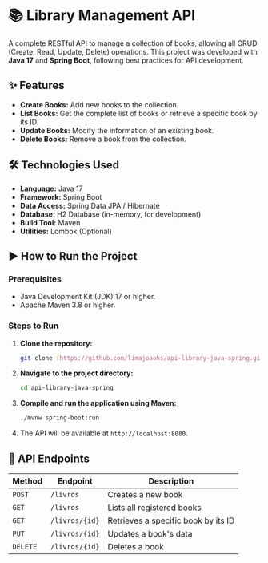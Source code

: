 # 📚 Library Management API

A complete RESTful API to manage a collection of books, allowing all CRUD (Create, Read, Update, Delete) operations. This project was developed with **Java 17** and **Spring Boot**, following best practices for API development.

## ✨ Features

-   **Create Books:** Add new books to the collection.
-   **List Books:** Get the complete list of books or retrieve a specific book by its ID.
-   **Update Books:** Modify the information of an existing book.
-   **Delete Books:** Remove a book from the collection.

## 🛠️ Technologies Used

-   **Language:** Java 17
-   **Framework:** Spring Boot
-   **Data Access:** Spring Data JPA / Hibernate
-   **Database:** H2 Database (in-memory, for development)
-   **Build Tool:** Maven
-   **Utilities:** Lombok (Optional)

## ▶️ How to Run the Project

### Prerequisites

-   Java Development Kit (JDK) 17 or higher.
-   Apache Maven 3.8 or higher.

### Steps to Run

1.  **Clone the repository:**
    ```bash
    git clone [https://github.com/limajoaohs/api-library-java-spring.git](https://github.com/limajoaohs/api-library-java-spring.git)
    ```
2.  **Navigate to the project directory:**
    ```bash
    cd api-library-java-spring
    ```
3.  **Compile and run the application using Maven:**
    ```bash
    ./mvnw spring-boot:run
    ```
4.  The API will be available at `http://localhost:8080`.

## 📝 API Endpoints

| Method | Endpoint         | Description                          |
| ------ | ---------------- | ------------------------------------ |
| `POST` | `/livros`        | Creates a new book                   |
| `GET`  | `/livros`        | Lists all registered books           |
| `GET`  | `/livros/{id}`   | Retrieves a specific book by its ID  |
| `PUT`  | `/livros/{id}`   | Updates a book's data                |
| `DELETE`| `/livros/{id}`  | Deletes a book                       |
